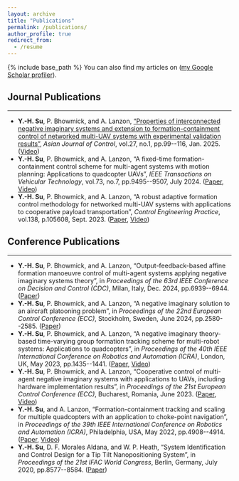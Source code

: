 ```yaml
---
layout: archive
title: "Publications"
permalink: /publications/
author_profile: true
redirect_from:
  - /resume
---
```

{% include base_path %}
You can also find my articles on (<a href="https://scholar.google.com/citations?user=Vu5t0IQAAAAJ&hl=en" target="_blank" rel="noopener noreferrer">my Google Scholar profiler</a>).

Journal Publications
------
------
* **Y.-H. Su**, P. Bhowmick, and A. Lanzon, <a href="https://doi.org/10.1002/asjc.3258" target="_blank" rel="noopener noreferrer">“Properties of interconnected negative imaginary systems and extension to formation-containment control of networked multi-UAV systems with experimental validation results”</a>, *Asian Journal of Control*, vol.27, no.1, pp.99--116, Jan. 2025. (<a href="https://youtu.be/grq0LWp6b98" target="_blank" rel="noopener noreferrer">Video</a>)
* **Y.-H. Su**, P. Bhowmick, and A. Lanzon, “A fixed-time formation-containment control scheme for multi-agent systems with motion planning: Applications to quadcopter UAVs”, *IEEE Transactions on Vehicular Technology*, vol.73, no.7, pp.9495--9507, July 2024. (<a href="https://ieeexplore.ieee.org/document/10480629" target="_blank" rel="noopener noreferrer">Paper</a>, <a href="https://youtu.be/Fv1j05rhDoI" target="_blank" rel="noopener noreferrer">Video</a>)
* **Y.-H. Su**, P. Bhowmick, and A. Lanzon, “A robust adaptive formation control methodology for networked multi-UAV systems with applications to cooperative payload transportation”, *Control Engineering Practice*, vol.138, p.105608, Sept. 2023. (<a href="https://doi.org/10.1016/j.conengprac.2023.105608" target="_blank" rel="noopener noreferrer">Paper</a>, <a href="https://youtu.be/6ZlPhaR3was" target="_blank" rel="noopener noreferrer">Video</a>)


Conference Publications
------
------
* **Y.-H. Su**, P. Bhowmick, and A. Lanzon, “Output-feedback-based affine formation manoeuvre control of multi-agent systems applying negative imaginary systems theory”, in *Proceedings of the 63rd IEEE Conference on Decision and Control (CDC)*, Milan, Italy, Dec. 2024, pp.6939--6944. (<a href="https://ieeexplore.ieee.org/document/10886801" target="_blank" rel="noopener noreferrer">Paper</a>)
* **Y.-H. Su**, P. Bhowmick, and A. Lanzon, “A negative imaginary solution to an aircraft platooning problem”, in *Proceedings of the 22nd European Control Conference (ECC)*, Stockholm, Sweden, June 2024, pp.2580--2585. (<a href="https://ieeexplore.ieee.org/document/10591252" target="_blank" rel="noopener noreferrer">Paper</a>)
* **Y.-H. Su**, P. Bhowmick, and A. Lanzon, “A negative imaginary theory-based time-varying group formation tracking scheme for multi-robot systems: Applications to quadcopters”, in *Proceedings of the 40th IEEE International Conference on Robotics and Automation (ICRA)*, London, UK, May 2023, pp.1435--1441. (<a href="https://doi.org/10.1109/ICRA48891.2023.10160850" target="_blank" rel="noopener noreferrer">Paper</a>, <a href="https://youtu.be/yC2_CKE-72A" target="_blank" rel="noopener noreferrer">Video</a>)
* **Y.-H. Su**, P. Bhowmick, and A. Lanzon, “Cooperative control of multi-agent negative imaginary systems with applications to UAVs, including hardware implementation results”, in *Proceedings of the 21st European Control Conference (ECC)*, Bucharest, Romania, June 2023. (<a href="https://doi.org/10.23919/ECC57647.2023.10178371" target="_blank" rel="noopener noreferrer">Paper</a>, <a href="https://youtu.be/5wD7zETI670" target="_blank" rel="noopener noreferrer">Video</a>) 
* **Y.-H. Su**, and A. Lanzon, “Formation-containment tracking and scaling for multiple quadcopters with an application to choke-point navigation”, in *Proceedings of the 39th IEEE International Conference on Robotics and Automation (ICRA)*, Philadelphia, USA, May 2022, pp.4908--4914. (<a href="https://doi.org/10.1109/ICRA46639.2022.9812172" target="_blank" rel="noopener noreferrer">Paper</a>, <a href="https://youtu.be/V_tbX0zHQ1E" target="_blank" rel="noopener noreferrer">Video</a>)
* **Y.-H. Su**, D. F. Morales Aldana, and W. P. Heath, “System Identification and Control Design for a Tip Tilt Nanopositioning System”, in *Proceedings of the 21st IFAC World Congress*, Berlin, Germany, July 2020, pp.8577--8584. (<a href="https://doi.org/10.1016/j.ifacol.2020.12.534" target="_blank" rel="noopener noreferrer">Paper</a>) 